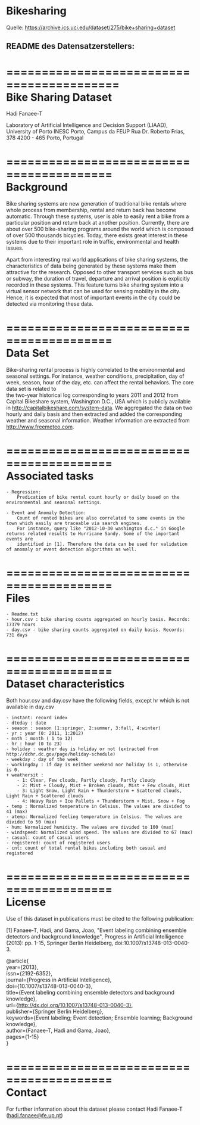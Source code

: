 # Bikesharing
Quelle: https://archive.ics.uci.edu/dataset/275/bike+sharing+dataset

## README des Datensatzerstellers:  

==========================================  
Bike Sharing Dataset  
==========================================  

Hadi Fanaee-T

Laboratory of Artificial Intelligence and Decision Support (LIAAD), University of Porto
INESC Porto, Campus da FEUP
Rua Dr. Roberto Frias, 378
4200 - 465 Porto, Portugal


=========================================  
Background   
=========================================  

Bike sharing systems are new generation of traditional bike rentals where whole process from membership, rental and return 
back has become automatic. Through these systems, user is able to easily rent a bike from a particular position and return 
back at another position. Currently, there are about over 500 bike-sharing programs around the world which is composed of 
over 500 thousands bicycles. Today, there exists great interest in these systems due to their important role in traffic, 
environmental and health issues. 

Apart from interesting real world applications of bike sharing systems, the characteristics of data being generated by
these systems make them attractive for the research. Opposed to other transport services such as bus or subway, the duration
of travel, departure and arrival position is explicitly recorded in these systems. This feature turns bike sharing system into
a virtual sensor network that can be used for sensing mobility in the city. Hence, it is expected that most of important
events in the city could be detected via monitoring these data.

=========================================  
Data Set  
=========================================  
Bike-sharing rental process is highly correlated to the environmental and seasonal settings. For instance, weather conditions,
precipitation, day of week, season, hour of the day, etc. can affect the rental behaviors. The core data set is related to  
the two-year historical log corresponding to years 2011 and 2012 from Capital Bikeshare system, Washington D.C., USA which is 
publicly available in http://capitalbikeshare.com/system-data. We aggregated the data on two hourly and daily basis and then 
extracted and added the corresponding weather and seasonal information. Weather information are extracted from http://www.freemeteo.com. 

=========================================  
Associated tasks  
=========================================  

	- Regression:   
		Predication of bike rental count hourly or daily based on the environmental and seasonal settings.
	
	- Event and Anomaly Detection:    
		Count of rented bikes are also correlated to some events in the town which easily are traceable via search engines.
		For instance, query like "2012-10-30 washington d.c." in Google returns related results to Hurricane Sandy. Some of the important events are 
		identified in [1]. Therefore the data can be used for validation of anomaly or event detection algorithms as well.


=========================================  
Files  
=========================================  

	- Readme.txt  
	- hour.csv : bike sharing counts aggregated on hourly basis. Records: 17379 hours  
	- day.csv - bike sharing counts aggregated on daily basis. Records: 731 days  

	
=========================================  
Dataset characteristics  
=========================================	  
Both hour.csv and day.csv have the following fields, except hr which is not available in day.csv
	
	- instant: record index  
	- dteday : date  
	- season : season (1:springer, 2:summer, 3:fall, 4:winter)  
	- yr : year (0: 2011, 1:2012)  
	- mnth : month ( 1 to 12)  
	- hr : hour (0 to 23)  
	- holiday : weather day is holiday or not (extracted from http://dchr.dc.gov/page/holiday-schedule)  
	- weekday : day of the week  
	- workingday : if day is neither weekend nor holiday is 1, otherwise is 0.  
	+ weathersit :   
		- 1: Clear, Few clouds, Partly cloudy, Partly cloudy  
		- 2: Mist + Cloudy, Mist + Broken clouds, Mist + Few clouds, Mist  
		- 3: Light Snow, Light Rain + Thunderstorm + Scattered clouds, Light Rain + Scattered clouds  
		- 4: Heavy Rain + Ice Pallets + Thunderstorm + Mist, Snow + Fog  
	- temp : Normalized temperature in Celsius. The values are divided to 41 (max)  
	- atemp: Normalized feeling temperature in Celsius. The values are divided to 50 (max)  
	- hum: Normalized humidity. The values are divided to 100 (max)  
	- windspeed: Normalized wind speed. The values are divided to 67 (max)  
	- casual: count of casual users  
	- registered: count of registered users  
	- cnt: count of total rental bikes including both casual and registered  
	
=========================================  
License  
=========================================  
Use of this dataset in publications must be cited to the following publication:  

[1] Fanaee-T, Hadi, and Gama, Joao, "Event labeling combining ensemble detectors and background knowledge", Progress in Artificial Intelligence (2013): pp. 1-15, Springer Berlin Heidelberg, doi:10.1007/s13748-013-0040-3.

@article{  
	year={2013},  
	issn={2192-6352},  
	journal={Progress in Artificial Intelligence},  
	doi={10.1007/s13748-013-0040-3},  
	title={Event labeling combining ensemble detectors and background knowledge},  
	url={http://dx.doi.org/10.1007/s13748-013-0040-3},  
	publisher={Springer Berlin Heidelberg},  
	keywords={Event labeling; Event detection; Ensemble learning; Background knowledge},  
	author={Fanaee-T, Hadi and Gama, Joao},  
	pages={1-15}  
}

=========================================  
Contact  
=========================================  
	
For further information about this dataset please contact Hadi Fanaee-T (hadi.fanaee@fe.up.pt)
